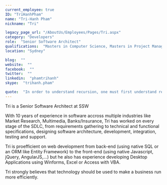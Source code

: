 ```yaml
---
current_employee: true
ID: "TriHanhPham"
name: "Tri-Hanh Pham"
nickname: "Tri"

legacy_page_url: "/AboutUs/Employees/Pages/Tri.aspx"
category: "Developers"
role:  "Senior Software Architect"
qualifications:  "Masters in Computer Science, Masters in Project Management"
location: "Sydney"

blog:  ""
website:  ""
facebook:  ""
twitter:  ""
linkedin:  "phamtrihanh"
skype:  "trihanh.pham"

quote:  "In order to understand recursion, one must first understand recursion."
---
```


Tri is a Senior Software Architect at SSW

With 10 years of experience in software accross multiple industries like Market Research, Multimedia, Banks/Insurance, Tri has worked on every stage of the SDLC, from requirements gathering to technical and functional specifications, designing software architecture, development, integration, testing and support.  

Tri is proefficient on web development from back-end (using native SQL or an ORM like Entity Framework) to the front-end (using native Javascript, jQuery, AngularJS,...) but he also has experience developing Desktop Applications using Winforms, Excel or Access with VBA.

Tri strongly believes that technology should be used to make a business run more efficiently.  